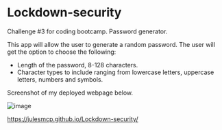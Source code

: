 # Lockdown-security
Challenge #3 for coding bootcamp. Password generator.

This app will allow the user to generate a random password.
The user will get the option to choose the following:
+ Length of the password, 8-128 characters.
+ Character types to include ranging from lowercase letters, uppercase letters, numbers and symbols.

Screenshot of my deployed webpage below.

![image](https://user-images.githubusercontent.com/95149604/150399520-d692e5e2-e4d7-4086-9396-faffffbf3bc8.png)

https://julesmcp.github.io/Lockdown-security/